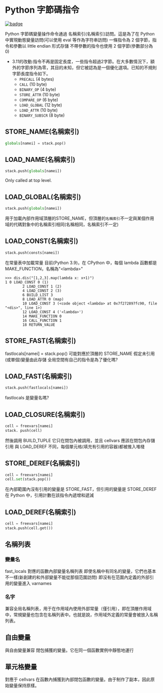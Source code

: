 # Python 字節碼指令

[![badge](https://img.shields.io/endpoint.svg?url=https%3A%2F%2Fgezf7g7pd5.execute-api.ap-northeast-1.amazonaws.com%2Fdefault%2Fsource_up_to_date%3Fowner%3Derg-lang%26repos%3Derg%26ref%3Dmain%26path%3Ddoc/EN/python/bytecode_instructions.md%26commit_hash%3D5affa5065fbcc598b9d196b824a2bc49e8612bd9)](https://gezf7g7pd5.execute-api.ap-northeast-1.amazonaws.com/default/source_up_to_date?owner=erg-lang&repos=erg&ref=main&path=doc/EN/python/bytecode_instructions.md&commit_hash=5affa5065fbcc598b9d196b824a2bc49e8612bd9)

Python 字節碼變量操作命令通過 名稱索引(名稱索引)訪問。這是為了在 Python 中實現動態變量訪問(可以使用 eval 等作為字符串訪問)
一條指令為 2 個字節，指令和參數以 little endian 形式存儲
不帶參數的指令也使用 2 個字節(參數部分為 0)

* 3.11的改動:指令不再是固定長度，一些指令超過2字節。在大多數情況下，額外的字節序列為零，其目的未知，但它被認為是一個優化選項。已知的不規則字節長度指令如下。
  * `PRECALL` (4 bytes)
  * `CALL` (10 byte)
  * `BINARY_OP` (4 byte)
  * `STORE_ATTR` (10 byte)
  * `COMPARE_OP` (6 byte)
  * `LOAD_GLOBAL` (12 byte)
  * `LOAD_ATTR` (10 byte)
  * `BINARY_SUBSCR` (8 byte)

## STORE_NAME(名稱索引)

```python
globals[namei] = stack.pop()
```

## LOAD_NAME(名稱索引)

```python
stack.push(globals[namei])
```

Only called at top level.

## LOAD_GLOBAL(名稱索引)

```python
stack.push(globals[namei])
```

用于加載內部作用域頂層的STORE_NAME，但頂層的`名稱索引`不一定與某個作用域的代碼對象中的名稱索引相同(名稱相同，名稱索引不一定)

## LOAD_CONST(名稱索引)

```python
stack.push(consts[namei])
```

在常量表中加載常量
目前(Python 3.9)，在 CPython 中，每個 lambda 函數都是 MAKE_FUNCTION，名稱為"\<lambda\>"

```console
>>> dis.dis("[1,2,3].map(lambda x: x+1)")
1 0 LOAD_CONST 0 (1)
        2 LOAD_CONST 1 (2)
        4 LOAD_CONST 2 (3)
        6 BUILD_LIST 3
        8 LOAD_ATTR 0 (map)
        10 LOAD_CONST 3 (<code object <lambda> at 0x7f272897fc90, file "<dis>", line 1>)
        12 LOAD_CONST 4 ('<lambda>')
        14 MAKE_FUNCTION 0
        16 CALL_FUNCTION 1
        18 RETURN_VALUE
```

## STORE_FAST(名稱索引)

fastlocals[namei] = stack.pop()
可能對應於頂層的 STORE_NAME
假定未引用(或單個)變量由此存儲
全局空間有自己的指令是為了優化嗎?

## LOAD_FAST(名稱索引)

```python
stack.push(fastlocals[namei])
```
fastlocals 是變量名嗎?

## LOAD_CLOSURE(名稱索引)

```python
cell = freevars[namei]
stack. push(cell)
```

然後調用 BUILD_TUPLE
它只在閉包內被調用，並且 cellvars 應該在閉包內存儲引用
與 LOAD_DEREF 不同，每個單元格(填充有引用的容器)都被推入堆棧

## STORE_DEREF(名稱索引)

```python
cell = freevars[namei]
cell.set(stack.pop())
```

在內部範圍內沒有引用的變量是 STORE_FAST，但引用的變量是 STORE_DEREF
在 Python 中，引用計數在該指令內遞增和遞減

## LOAD_DEREF(名稱索引)

```python
cell = freevars[namei]
stack.push(cell.get())
```

## 名稱列表

### 變量名

fast_locals 對應的函數內部變量名稱列表
即使名稱中有同名的變量，它們也基本不一樣(新創建的和外部變量不能從那個范圍訪問)
即沒有在范圍內定義的外部引用的變量進入 varnames

### 名字

兼容全局名稱列表，用于在作用域內使用外部常量（僅引用），即在頂層作用域中，常規變量也包含在名稱列表中。也就是說，作用域外定義的常量會被放入名稱列表。

## 自由變量

與自由變量兼容
閉包捕獲的變量。它在同一個函數實例中靜態地運行

## 單元格變量

對應于 cellvars
在函數內捕獲到內部閉包函數的變量。由于制作了副本，因此原始變量保持原樣。
